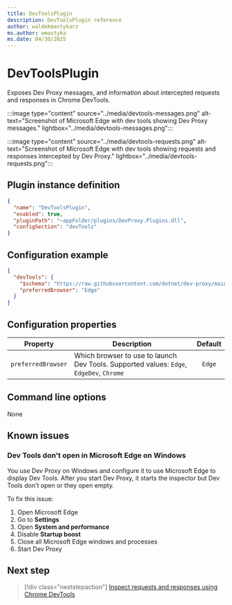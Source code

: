 ```yaml
---
title: DevToolsPlugin
description: DevToolsPlugin reference
author: waldekmastykarz
ms.author: wmastyka
ms.date: 04/30/2025
---
```


# DevToolsPlugin

Exposes Dev Proxy messages, and information about intercepted requests and responses in Chrome DevTools.

:::image type="content" source="../media/devtools-messages.png" alt-text="Screenshot of Microsoft Edge with dev tools showing Dev Proxy messages." lightbox="../media/devtools-messages.png":::

:::image type="content" source="../media/devtools-requests.png" alt-text="Screenshot of Microsoft Edge with dev tools showing requests and responses intercepted by Dev Proxy." lightbox="../media/devtools-requests.png":::

## Plugin instance definition

```json
{
  "name": "DevToolsPlugin",
  "enabled": true,
  "pluginPath": "~appFolder/plugins/DevProxy.Plugins.dll",
  "configSection": "devTools"
}
```

## Configuration example

```json
{
  "devTools": {
    "$schema": "https://raw.githubusercontent.com/dotnet/dev-proxy/main/schemas/v0.29.0/devtoolsplugin.schema.json",
    "preferredBrowser": "Edge"
  }
}
```

## Configuration properties

Property | Description | Default
-------- | ----------- | :-----:
`preferredBrowser` | Which browser to use to launch Dev Tools. Supported values: `Edge`, `EdgeDev`, `Chrome` | `Edge`

## Command line options

None

## Known issues

### Dev Tools don't open in Microsoft Edge on Windows

You use Dev Proxy on Windows and configure it to use Microsoft Edge to display Dev Tools. After you start Dev Proxy, it starts the inspector but Dev Tools don't open or they open empty.

To fix this issue:

1. Open Microsoft Edge
1. Go to **Settings**
1. Open **System and performance**
1. Disable **Startup boost**
1. Close all Microsoft Edge windows and processes
1. Start Dev Proxy

## Next step

> [!div class="nextstepaction"]
> [Inspect requests and responses using Chrome DevTools](../how-to/inspect-requests-responses-chrome-devtools.md)